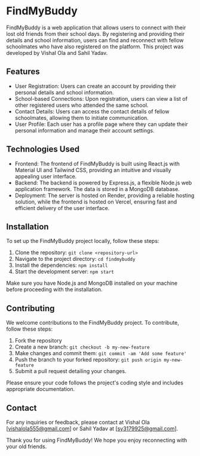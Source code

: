 # FindMyBuddy

FindMyBuddy is a web application that allows users to connect with their lost old friends from their school days. By registering and providing their details and school information, users can find and reconnect with fellow schoolmates who have also registered on the platform. This project was developed by Vishal Ola and Sahil Yadav.

## Features

- User Registration: Users can create an account by providing their personal details and school information.
- School-based Connections: Upon registration, users can view a list of other registered users who attended the same school.
- Contact Details: Users can access the contact details of fellow schoolmates, allowing them to initiate communication.
- User Profile: Each user has a profile page where they can update their personal information and manage their account settings.

## Technologies Used

- Frontend: The frontend of FindMyBuddy is built using React.js with Material UI and Tailwind CSS, providing an intuitive and visually appealing user interface.
- Backend: The backend is powered by Express.js, a flexible Node.js web application framework. The data is stored in a MongoDB database.
- Deployment: The server is hosted on Render, providing a reliable hosting solution, while the frontend is hosted on Vercel, ensuring fast and efficient delivery of the user interface.

## Installation

To set up the FindMyBuddy project locally, follow these steps:

1. Clone the repository: `git clone <repository-url>`
2. Navigate to the project directory: `cd findmybuddy`
3. Install the dependencies: `npm install`
4. Start the development server: `npm start`

Make sure you have Node.js and MongoDB installed on your machine before proceeding with the installation.

## Contributing

We welcome contributions to the FindMyBuddy project. To contribute, follow these steps:

1. Fork the repository
2. Create a new branch: `git checkout -b my-new-feature`
3. Make changes and commit them: `git commit -am 'Add some feature'`
4. Push the branch to your forked repository: `git push origin my-new-feature`
5. Submit a pull request detailing your changes.

Please ensure your code follows the project's coding style and includes appropriate documentation.


## Contact

For any inquiries or feedback, please contact at Vishal Ola [vishalola555@gmail.com] or Sahil Yadav at [sy3179925@gmail.com].

Thank you for using FindMyBuddy! We hope you enjoy reconnecting with your old friends.
